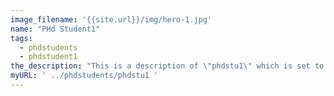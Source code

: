 ```yaml
---
image_filename: '{{site.url}}/img/hero-1.jpg'
name: "PHd Student1"
tags:
  - phdstudents
  - phdstudent1
the_description: "This is a description of \"phdstu1\" which is set to some generic name in the meantime"
myURL: ' ../phdstudents/phdstu1 '
---
```

